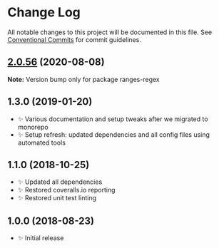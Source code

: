 # Change Log

All notable changes to this project will be documented in this file.
See [Conventional Commits](https://conventionalcommits.org) for commit guidelines.

## [2.0.56](https://gitlab.com/codsen/codsen/compare/ranges-regex@2.0.55...ranges-regex@2.0.56) (2020-08-08)

**Note:** Version bump only for package ranges-regex





## 1.3.0 (2019-01-20)

- ✨ Various documentation and setup tweaks after we migrated to monorepo
- ✨ Setup refresh: updated dependencies and all config files using automated tools

## 1.1.0 (2018-10-25)

- ✨ Updated all dependencies
- ✨ Restored coveralls.io reporting
- ✨ Restored unit test linting

## 1.0.0 (2018-08-23)

- ✨ Initial release
